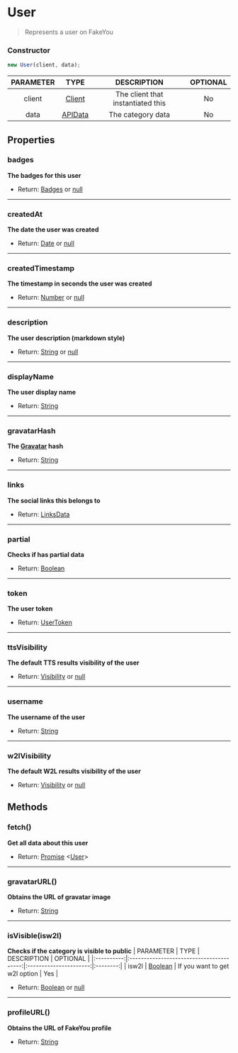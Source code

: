 # User
> Represents a user on FakeYou

### Constructor
```js
new User(client, data);
```

| PARAMETER  | TYPE                                     | DESCRIPTION            | OPTIONAL |
|:----------:|:----------------------------------------:|:----------------------:|:--------:|
| client     | [Client](./client.md)             | The client that instantiated this | No      |
| data       | [APIData](https://docs.fakeyou.com)      | The category data      | No       |

## Properties
### badges
**The badges for this user**
+ Return: [Badges](./badges.md) or [null](https://developer.mozilla.org/en-US/docs/Web/JavaScript/Reference/Global_Objects/null)

---

### createdAt
**The date the user was created**
+ Return: [Date](https://developer.mozilla.org/en-US/docs/Web/JavaScript/Reference/Global_Objects/Date) or [null](https://developer.mozilla.org/en-US/docs/Web/JavaScript/Reference/Global_Objects/null)

---

### createdTimestamp
**The timestamp in seconds the user was created**
+ Return: [Number](https://developer.mozilla.org/en-US/docs/Web/JavaScript/Reference/Global_Objects/Number) or [null](https://developer.mozilla.org/en-US/docs/Web/JavaScript/Reference/Global_Objects/null)

---

### description
**The user description (markdown style)**
+ Return: [String](https://developer.mozilla.org/en-US/docs/Web/JavaScript/Reference/Global_Objects/String) or [null](https://developer.mozilla.org/en-US/docs/Web/JavaScript/Reference/Global_Objects/null)

---

### displayName
**The user display name**
+ Return: [String](https://developer.mozilla.org/en-US/docs/Web/JavaScript/Reference/Global_Objects/String)

---

### gravatarHash
**The [Gravatar](https://gravatar.com) hash**
+ Return: [String](https://developer.mozilla.org/en-US/docs/Web/JavaScript/Reference/Global_Objects/String)

---

### links
**The social links this belongs to**
+ Return: [LinksData](../typeof/linksdata.md)

---

### partial
**Checks if has partial data**
+ Return: [Boolean](https://developer.mozilla.org/en-US/docs/Web/JavaScript/Reference/Global_Objects/Boolean)

---

### token
**The user token**
+ Return: [UserToken](../typeof/token.md#usertoken)

---

### ttsVisibility
**The default TTS results visibility of the user**
+ Return: [Visibility](../typeof/visibility.md) or [null](https://developer.mozilla.org/en-US/docs/Web/JavaScript/Reference/Global_Objects/null)

---

### username
**The username of the user**
+ Return: [String](https://developer.mozilla.org/en-US/docs/Web/JavaScript/Reference/Global_Objects/String)

---

### w2lVisibility
**The default W2L results visibility of the user**
+ Return: [Visibility](../typeof/visibility.md) or [null](https://developer.mozilla.org/en-US/docs/Web/JavaScript/Reference/Global_Objects/null)

## Methods
### fetch()
**Get all data about this user**
+ Return: [Promise](https://developer.mozilla.org/en-US/docs/Web/JavaScript/Reference/Global_Objects/Promise) <[User](./user.md)>

---

### gravatarURL()
**Obtains the URL of gravatar image**
+ Return: [String](https://developer.mozilla.org/en-US/docs/Web/JavaScript/Reference/Global_Objects/String)

---

### isVisible(isw2l)
**Checks if the category is visible to public**
| PARAMETER  | TYPE                                     | DESCRIPTION            | OPTIONAL |
|:----------:|:----------------------------------------:|:----------------------:|:--------:|
| isw2l     | [Boolean](https://developer.mozilla.org/en-US/docs/Web/JavaScript/Reference/Global_Objects/Boolean)             | If you want to get w2l option | Yes      |
+ Return: [Boolean](https://developer.mozilla.org/en-US/docs/Web/JavaScript/Reference/Global_Objects/Boolean) or [null](https://developer.mozilla.org/en-US/docs/Web/JavaScript/Reference/Global_Objects/null)

---

### profileURL()
**Obtains the URL of FakeYou profile**
+ Return: [String](https://developer.mozilla.org/en-US/docs/Web/JavaScript/Reference/Global_Objects/String)